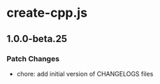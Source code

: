 # create-cpp.js

## 1.0.0-beta.25

### Patch Changes

- chore: add initial version of CHANGELOGS files

